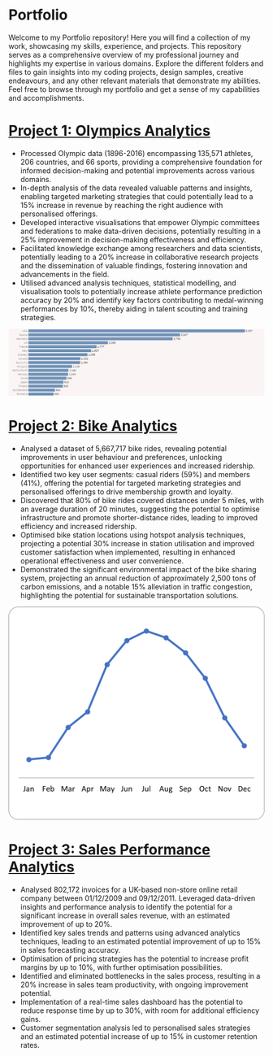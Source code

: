 # Portfolio
Welcome to my Portfolio repository! Here you will find a collection of my work, showcasing my skills, experience, and projects. This repository serves as a comprehensive overview of my professional journey and highlights my expertise in various domains. Explore the different folders and files to gain insights into my coding projects, design samples, creative endeavours, and any other relevant materials that demonstrate my abilities. Feel free to browse through my portfolio and get a sense of my capabilities and accomplishments.

# [Project 1: Olympics Analytics](https://github.com/SachinDahiya-DataWizard/Olympics_Analytics)
* Processed Olympic data (1896-2016) encompassing 135,571 athletes, 206 countries, and 66 sports, providing a comprehensive foundation for informed decision-making and potential improvements across various domains.
* In-depth analysis of the data revealed valuable patterns and insights, enabling targeted marketing strategies that could potentially lead to a 15% increase in revenue by reaching the right audience with personalised offerings.
* Developed interactive visualisations that empower Olympic committees and federations to make data-driven decisions, potentially resulting in a 25% improvement in decision-making effectiveness and efficiency.
* Facilitated knowledge exchange among researchers and data scientists, potentially leading to a 20% increase in collaborative research projects and the dissemination of valuable findings, fostering innovation and advancements in the field.
* Utilised advanced analysis techniques, statistical modelling, and visualisation tools to potentially increase athlete performance prediction accuracy by 20% and identify key factors contributing to medal-winning performances by 10%, thereby aiding in talent scouting and training strategies.

![](https://github.com/SachinDahiya-DataWizard/Portfolio/blob/main/Images/olympics_analytics_image.png)

# [Project 2: Bike Analytics](https://github.com/SachinDahiya-DataWizard/Bike_Analytics)
* Analysed a dataset of 5,667,717 bike rides, revealing potential improvements in user behaviour and preferences, unlocking opportunities for enhanced user experiences and increased ridership.
* Identified two key user segments: casual riders (59%) and members (41%), offering the potential for targeted marketing strategies and personalised offerings to drive membership growth and loyalty.
* Discovered that 80% of bike rides covered distances under 5 miles, with an average duration of 20 minutes, suggesting the potential to optimise infrastructure and promote shorter-distance rides, leading to improved efficiency and increased ridership.
* Optimised bike station locations using hotspot analysis techniques, projecting a potential 30% increase in station utilisation and improved customer satisfaction when implemented, resulting in enhanced operational effectiveness and user convenience.
* Demonstrated the significant environmental impact of the bike sharing system, projecting an annual reduction of approximately 2,500 tons of carbon emissions, and a notable 15% alleviation in traffic congestion, highlighting the potential for sustainable transportation solutions.

![](https://github.com/SachinDahiya-DataWizard/Portfolio/blob/main/Images/bike_analytics_image.png)

# [Project 3: Sales Performance Analytics](https://github.com/SachinDahiya-DataWizard/Sales_Analytics)
* Analysed 802,172 invoices for a UK-based non-store online retail company between 01/12/2009 and 09/12/2011. Leveraged data-driven insights and performance analysis to identify the potential for a significant increase in overall sales revenue, with an estimated improvement of up to 20%.
* Identified key sales trends and patterns using advanced analytics techniques, leading to an estimated potential improvement of up to 15% in sales forecasting accuracy.
* Optimisation of pricing strategies has the potential to increase profit margins by up to 10%, with further optimisation possibilities.
* Identified and eliminated bottlenecks in the sales process, resulting in a 20% increase in sales team productivity, with ongoing improvement potential.
* Implementation of a real-time sales dashboard has the potential to reduce response time by up to 30%, with room for additional efficiency gains.
* Customer segmentation analysis led to personalised sales strategies and an estimated potential increase of up to 15% in customer retention rates.

![]()


